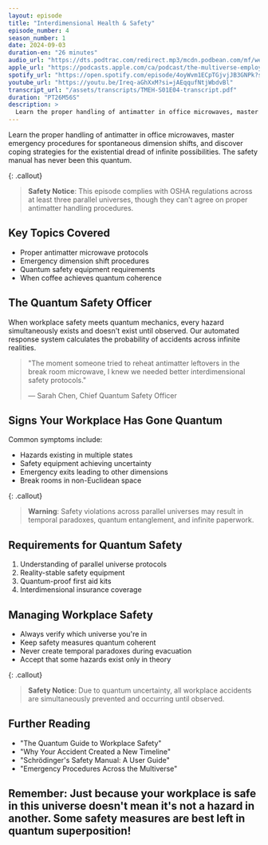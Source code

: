 ```yaml
---
layout: episode
title: "Interdimensional Health & Safety"
episode_number: 4
season_number: 1
date: 2024-09-03
duration-en: "26 minutes"
audio_url: "https://dts.podtrac.com/redirect.mp3/mcdn.podbean.com/mf/web/ahj3mgv56rwxsuy5/E4_-_Interdimensional_Health_Safetyarnci.mp3"
apple_url: "https://podcasts.apple.com/ca/podcast/the-multiverse-employee-handbook/id1764134739?i=1000668124346"
spotify_url: "https://open.spotify.com/episode/4oyWvm1ECpTGjvjJB3GNPk?si=4lO5pOdLSmWRtndcf-gP2Q"
youtube_url: "https://youtu.be/Ireq-aGhXxM?si=jAEqqufNtjWbdvBl"
transcript_url: "/assets/transcripts/TMEH-S01E04-transcript.pdf"
duration: "PT26M56S"
description: >
  Learn the proper handling of antimatter in office microwaves, master emergency procedures for spontaneous dimension shifts, and discover coping strategies for the existential dread of infinite possibilities. The safety manual has never been this quantum.
---
```


Learn the proper handling of antimatter in office microwaves, master emergency procedures for spontaneous dimension shifts, and discover coping strategies for the existential dread of infinite possibilities. The safety manual has never been this quantum.

{: .callout}
> **Safety Notice**: This episode complies with OSHA regulations across at least
> three parallel universes, though they can't agree on proper antimatter handling
> procedures.

## Key Topics Covered
* Proper antimatter microwave protocols
* Emergency dimension shift procedures
* Quantum safety equipment requirements
* When coffee achieves quantum coherence

## The Quantum Safety Officer
When workplace safety meets quantum mechanics, every hazard simultaneously exists and doesn't exist until observed. Our automated response system calculates the probability of accidents across infinite realities.

> "The moment someone tried to reheat antimatter leftovers in the break room
> microwave, I knew we needed better interdimensional safety protocols."
>
> — Sarah Chen, Chief Quantum Safety Officer

## Signs Your Workplace Has Gone Quantum
Common symptoms include:
* Hazards existing in multiple states
* Safety equipment achieving uncertainty
* Emergency exits leading to other dimensions
* Break rooms in non-Euclidean space

{: .callout}
> **Warning**: Safety violations across parallel universes may result in temporal
> paradoxes, quantum entanglement, and infinite paperwork.

## Requirements for Quantum Safety
1. Understanding of parallel universe protocols
2. Reality-stable safety equipment
3. Quantum-proof first aid kits
4. Interdimensional insurance coverage

## Managing Workplace Safety
* Always verify which universe you're in
* Keep safety measures quantum coherent
* Never create temporal paradoxes during evacuation
* Accept that some hazards exist only in theory

{: .callout}
> **Safety Notice**: Due to quantum uncertainty, all workplace accidents are
> simultaneously prevented and occurring until observed.

## Further Reading
* "The Quantum Guide to Workplace Safety"
* "Why Your Accident Created a New Timeline"
* "Schrödinger's Safety Manual: A User Guide"
* "Emergency Procedures Across the Multiverse"

Remember: Just because your workplace is safe in this universe doesn't mean
it's not a hazard in another. Some safety measures are best left in quantum
superposition!
---
